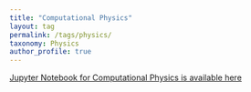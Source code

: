 ```yaml
---
title: "Computational Physics"
layout: tag
permalink: /tags/physics/
taxonomy: Physics
author_profile: true
---
```


[Jupyter Notebook for Computational Physics is available here](https://github.com/cskitty/cskitty.github.io/blob/master/notebook/physics.ipynb)
